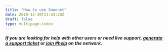 ```yaml
---
title: "How to use Snoonet"
date: 2018-12-30T21:43:20Z
draft: false
type: multipage-index
---
```


***If you are looking for help with other users or need live support,
[generate a support ticket](/support) or
[join #help](http://webchat.snoonet.org/help) on the network.***

